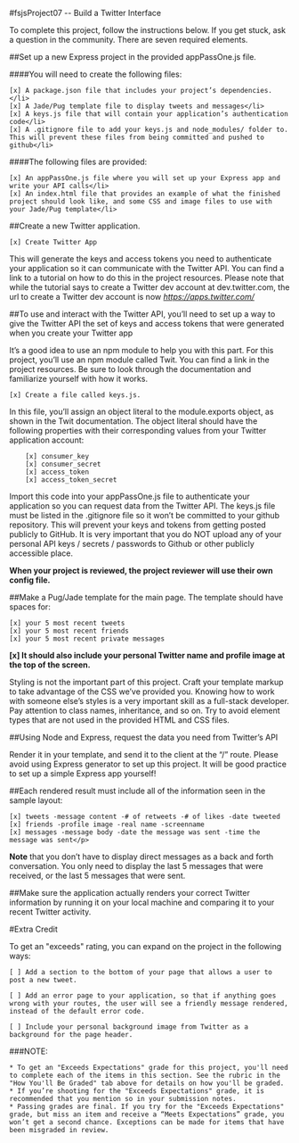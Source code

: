 #fsjsProject07 -- Build a Twitter Interface

<p>To complete this project, follow the instructions below. If you get stuck, ask a question in the community. There are seven required elements.</p>

##Set up a new Express project in the provided appPassOne.js file.

####You will need to create the following files:

    [x] A package.json file that includes your project’s dependencies.</li>
    [x] A Jade/Pug template file to display tweets and messages</li>
    [x] A keys.js file that will contain your application’s authentication code</li>
    [x] A .gitignore file to add your keys.js and node_modules/ folder to. This will prevent these files from being committed and pushed to github</li>

####The following files are provided:

    [x] An appPassOne.js file where you will set up your Express app and write your API calls</li>
    [x] An index.html file that provides an example of what the finished project should look like, and some CSS and image files to use with your Jade/Pug template</li>


##Create a new Twitter application.

    [x] Create Twitter App

This will generate the keys and access tokens you need to authenticate your application so it can communicate with the Twitter API. You can find a link to a tutorial on how to do this in the project resources. Please note that while the tutorial says to create a Twitter dev account at dev.twitter.com, the url to create a Twitter dev account is now *https://apps.twitter.com/*

##To use and interact with the Twitter API, you’ll need to set up a way to give the Twitter API the set of keys and access tokens that were generated when you create your Twitter app

It’s a good idea to use an npm module to help you with this part. For this project, you’ll use an npm module called Twit. You can find a link in the project resources. Be sure to look through the documentation and familiarize yourself with how it works.

    [x] Create a file called keys.js. 

In this file, you’ll assign an object literal to the module.exports object, as shown in the Twit documentation. The object literal should have the following properties with their corresponding values from your Twitter application account:

        [x] consumer_key
        [x] consumer_secret
        [x] access_token
        [x] access_token_secret

Import this code into your appPassOne.js file to authenticate your application so you can request data from the Twitter API. The keys.js file must be listed in the .gitignore file so it won’t be committed to your github repository. This will prevent your keys and tokens from getting posted publicly to GitHub. It is very important that you do NOT upload any of your personal API keys / secrets / passwords to Github or other publicly accessible place.

**When your project is reviewed, the project reviewer will use their own config file.**

##Make a Pug/Jade template for the main page. The template should have spaces for:


    [x] your 5 most recent tweets
    [x] your 5 most recent friends
    [x] your 5 most recent private messages

**[x] It should also include your personal Twitter name and profile image at the top of the screen.**

Styling is not the important part of this project. Craft your template markup to take advantage of the CSS we’ve provided you. Knowing how to work with someone else’s styles is a very important skill as a full-stack developer. Pay attention to class names, inheritance, and so on. Try to avoid element types that are not used in the provided HTML and CSS files.

##Using Node and Express, request the data you need from Twitter’s API

Render it in your template, and send it to the client at the “/” route. Please avoid using Express generator to set up this project. It will be good practice to set up a simple Express app yourself!

##Each rendered result must include all of the information seen in the sample layout:

    [x] tweets -message content -# of retweets -# of likes -date tweeted
    [x] friends -profile image -real name -screenname
    [x] messages -message body -date the message was sent -time the message was sent</p>

**Note** that you don’t have to display direct messages as a back and forth conversation. You only need to display the last 5 messages that were received, or the last 5 messages that were sent.

##Make sure the application actually renders your correct Twitter information by running it on your local machine and comparing it to your recent Twitter activity.

#Extra Credit

To get an "exceeds" rating, you can expand on the project in the following ways:

    [ ] Add a section to the bottom of your page that allows a user to post a new tweet.

    [ ] Add an error page to your application, so that if anything goes wrong with your routes, the user will see a friendly message rendered, instead of the default error code.

    [ ] Include your personal background image from Twitter as a background for the page header.

###NOTE:


    * To get an "Exceeds Expectations" grade for this project, you'll need to complete each of the items in this section. See the rubric in the "How You'll Be Graded" tab above for details on how you'll be graded.
    * If you’re shooting for the "Exceeds Expectations" grade, it is recommended that you mention so in your submission notes.
    * Passing grades are final. If you try for the "Exceeds Expectations" grade, but miss an item and receive a “Meets Expectations” grade, you won’t get a second chance. Exceptions can be made for items that have been misgraded in review.

   